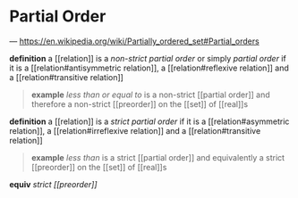 # Partial Order

&mdash; <https://en.wikipedia.org/wiki/Partially_ordered_set#Partial_orders>

**definition** a [[relation]] is a _non-strict partial order_ or simply _partial order_ if it is a [[relation#antisymmetric relation]], a [[relation#reflexive relation]] and a [[relation#transitive relation]]

> **example** _less than or equal to_ is a non-strict [[partial order]] and therefore a non-strict [[preorder]] on the [[set]] of [[real]]s

**definition** a [[relation]] is a _strict partial order_ if it is a [[relation#asymmetric relation]], a [[relation#irreflexive relation]] and a [[relation#transitive relation]]

> **example** _less than_ is a strict [[partial order]] and equivalently a strict [[preorder]] on the [[set]] of [[real]]s

**equiv** _strict [[preorder]]_
